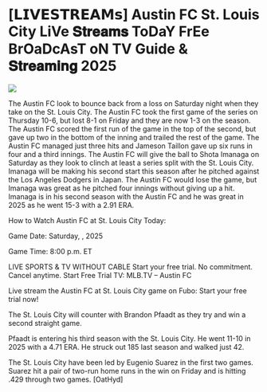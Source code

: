 # [𝗟𝗜𝗩𝗘𝗦𝗧𝗥𝗘𝗔𝗠𝘀] Austin FC St. Louis City LiVe 𝐒𝐭𝐫𝐞𝐚𝐦𝐬 ToDaY FrEe BrOaDcAsT oN TV Guide & 𝐒𝐭𝐫𝐞𝐚𝐦𝐢𝐧𝐠  2025  
  
  
[![](https://i.imgur.com/qSNzIqt.png)](https://movie.rssnews.media/poEaYbZdF.php)  
  
The Austin FC look to bounce back from a loss on Saturday night when they take on the St. Louis City. The Austin FC took the first game of the series on Thursday 10-6, but lost 8-1 on Friday and they are now 1-3 on the season. The Austin FC scored the first run of the game in the top of the second, but gave up two in the bottom of the inning and trailed the rest of the game. The Austin FC managed just three hits and Jameson Taillon gave up six runs in four and a third innings. The Austin FC will give the ball to Shota Imanaga on Saturday as they look to clinch at least a series split with the St. Louis City. Imanaga will be making his second start this season after he pitched against the Los Angeles Dodgers in Japan. The Austin FC would lose the game, but Imanaga was great as he pitched four innings without giving up a hit. Imanaga is in his second season with the Austin FC and he was great in 2025 as he went 15-3 with a 2.91 ERA.

How to Watch Austin FC at St. Louis City Today:

Game Date: Saturday, , 2025

Game Time: 8:00 p.m. ET

LIVE SPORTS & TV WITHOUT CABLE
Start your free trial. No commitment. Cancel anytime.
Start Free Trial
TV: MLB.TV – Austin FC

Live stream the Austin FC at St. Louis City game on Fubo: Start your free trial now!

The St. Louis City will counter with Brandon Pfaadt as they try and win a second straight game.

Pfaadt is entering his third season with the St. Louis City. He went 11-10 in 2025 with a 4.71 ERA. He struck out 185 last season and walked just 42.

The St. Louis City have been led by Eugenio Suarez in the first two games. Suarez hit a pair of two-run home runs in the win on Friday and is hitting .429 through two games. [OatHyd]